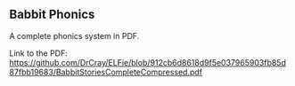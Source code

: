 ## Babbit Phonics

A complete phonics system in PDF.

Link to the PDF:
https://github.com/DrCray/ELFie/blob/912cb6d8618d9f5e037965903fb85d87fbb19683/BabbitStoriesCompleteCompressed.pdf
